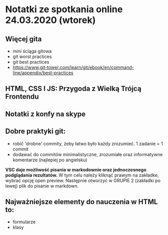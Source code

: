 # Notatki ze spotkania online 24.03.2020 (wtorek)

## Więcej gita
 - mini ściąga gitowa 
- git worst practices
- git best practices
- https://www.git-tower.com/learn/git/ebook/en/command-line/appendix/best-practices

## HTML, CSS I JS: Przygoda z Wielką Trójcą Frontendu

## Notatki z konfy na skype


## Dobre praktyki git: 
- robić 'drobne' commity, żeby łatwo było każdy zrozumieć. 1 zadanie = 1 commit 
- dodawać do commitów minimalistyczne, zrozumiałe oraz informatywne komentarze (najlepiej po angielsku) 

**VSC daje możliwość pisania w markodownie oraz jednoczesnego podglądania rezultatów.** W tym celu należy kliknąć prawym na zakładke, wybrać opcję open preview. Następnie otworzyć w GRUPIE 2 (zakładki po lewej) plik do pisanie w markdown. 
 
## Najważniejsze elementy do nauczenia w HTML to:
- formularze
- klasy 
